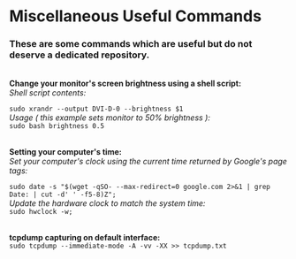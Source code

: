 # Miscellaneous Useful Commands
### These are some commands which are useful but do not deserve a dedicated repository.
<br>
<b>Change your monitor's screen brightness using a shell script:</b>
<br>
<i>Shell script contents:</i><br>

```sudo xrandr --output DVI-D-0 --brightness $1```
<br>
<i>Usage ( this example sets monitor to 50% brightness ):</i>
<br>
```sudo bash brightness 0.5```

<br>
<b>Setting your computer's time:</b>
<br>
<i>Set your computer's clock using the current time returned by Google's page tags:</i>

```sudo date -s "$(wget -qSO- --max-redirect=0 google.com 2>&1 | grep Date: | cut -d' ' -f5-8)Z";```
<br>
<i>Update the hardware clock to match the system time:</i>
<br>
```sudo hwclock -w;```



<br>
<b>tcpdump capturing on default interface:</b>
<br>
<code>sudo tcpdump --immediate-mode -A -vv -XX >> tcpdump.txt</code>
